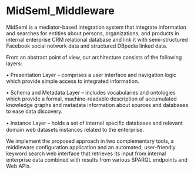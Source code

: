# MidSemI_Middleware
MidSemI is a mediator-based integration system that integrate information and searches for entities about persons, organizations, and products in internal enterprise CRM relational database and link it with semi-structured Facebook social network data and structured DBpedia linked data.

From an abstract point of view, our architecture consists of the following layers:

   •	Presentation Layer – comprises a user interface and navigation logic which provide simple access to integrated information.

   •	Schema and Metadata Layer – includes vocabularies and ontologies which provide a formal, machine-readable description of accumulated knowledge graphs and metadata information about sources and databases to ease data discovery. 

   •	Instance Layer – holds a set of internal speciﬁc databases and relevant domain web datasets instances related to the enterprise.

We implement the proposed approach in two complementary tools, a middleware configuration application and an automated, user-friendly keyword search web interface that retrieves its input from internal enterprise data combined with results from various SPARQL endpoints and Web APIs. 
